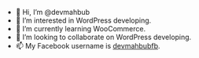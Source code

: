 - 👋 Hi, I’m @devmahbub
- 👀 I’m interested in WordPress developing.
- 🌱 I’m currently learning WooCommerce.
- 💞️ I’m looking to collaborate on WordPress developing.
- 📫 My Facebook username is <a href="https://facebook.com/devmahbubfb" target="_blank">devmahbubfb</a>.

<!---
devmahbub/devmahbub is a ✨ special ✨ repository because its `README.md` (this file) appears on your GitHub profile.
You can click the Preview link to take a look at your changes.
--->

